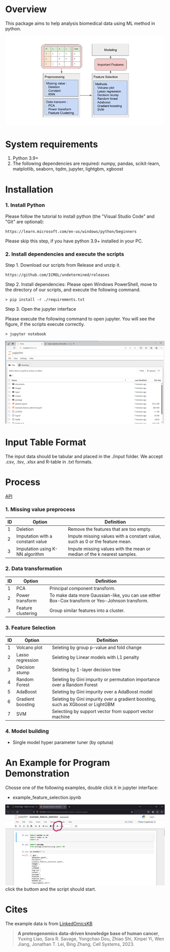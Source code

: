 # Overview
This package aims to help analysis biomedical data using ML method in python. 

![image](./documents/images/workflow/auto_selection_workflow.png) 

# System requirements
   1. Python 3.9+
   2. The following dependencies are required: numpy, pandas, scikit-learn, matplotlib, seaborn, tqdm, jupyter, lightgbm, xgboost


# Installation

### 1. Install Python
Please follow the tutorial to install python (the "Visual Studio Code" and "Git" are optional):

    https://learn.microsoft.com/en-us/windows/python/beginners 
    
Please skip this step, if you have python 3.9+ installed in your PC.

### 2. Install dependencies and execute the scripts

Step 1. Download our scripts from Release and unzip it.

    https://github.com/ICMOL/undetermined/releases

Step 2. Install dependencies: Please open Windows PowerShell, move to the directory of our scripts, and execute the following command.

    > pip install -r ./requirements.txt          

Step 3. Open the jupyter interface

Please execute the following command to open jupyter. You will see the figure, if the scripts execute correctly.

    > jupyter notebook    

![image](./documents/images/tutorial/browser_jupyter.png)


# Input Table Format

The input data should be tabular and placed in the ./input folder. We accept .csv, .tsv, .xlsx and R-table in .txt formats.

# Process

[API](./documents/API/index.html)

### 1. Missing value preprocess
|        ID         |        Option         |  Definition |
|---------------------|----------------|------------------------------|
|  1 | Deletion              | Remove the features that are too empty.     |
|  2 | Imputation with a constant value  | Impute missing values with a constant value, such as 0 or the feature mean. |
|  3 | Imputation using K-NN algorithm        | Impute missing values with the mean or median of the k nearest samples. |


### 2. Data transformation
|        ID         |        Option         |  Definition |
|---------------------|----------------|------------------------------|
|  1 | PCA              | Principal component transform.    |  |
|  2 | Power transform  | To make data more Gaussian-like, you can use either Box-Cox transform or Yeo-Johnson transform. |   |
|  3 | Feature clustering        | Group similar features into a cluster.  |  |


### 3. Feature Selection
|        ID         |        Option         |  Definition |
|---------------------|----------------|------------------------------|
|  1 | Volcano plot  | Seleting by group p-value and fold change   |  |
|  2 | Lasso regression | Seleting by Linear models with L1 penalty |   |
|  3 | Decision stump        | Seleting by 1-layer decision tree  |  |
|  4 | Random Forest        | Seleting by Gini impurity or permutation importance over a Random Forest |  |
|  5 | AdaBoost        | Seleting by Gini impurity over a AdaBoost model  |  |
|  6 | Gradient boosting        | Seleting by Gini impurity over a gradient boosting, such as XGboost or LightGBM  |  |
|  7 | SVM        | Selectiing by support vector from support vector machine |  |


### 4. Model building
 - Single model hyper parameter tuner (by optuna)
 <!--
 - H2O
 - auto sklearn
 - mljar 


### 5. Report and visualization
-->

# An Example for Program Demonstration    

Chosse one of the following examples, double click it in jupyter interface:    
- example_feature_selection.ipynb

![image](./documents/images/tutorial/jupyter_runall.png)
click the buttom and the script should start.

# Cites
The example data is from [LinkedOmicsKB](https://kb.linkedomics.org/)
>  **A proteogenomics data-driven knowledge base of human cancer**, Yuxing Liao, Sara R. Savage, Yongchao Dou, Zhiao Shi, Xinpei Yi, Wen Jiang, Jonathan T. Lei, Bing Zhang, Cell Systems, 2023.